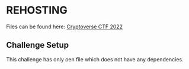 # REHOSTING

Files can be found here: [Cryptoverse CTF 2022](https://github.com/sajjadium/ctf-archives/blob/main/ctfs/Cryptoverse/2022/crypto/RSA3/server.py)

## Challenge Setup
This challenge has only oen file which does not have any dependencies.